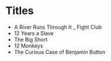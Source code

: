 # Titles

- A River Runs Through It
_ Fight Club
- 12 Years a Slave
- The Big Short
- 12 Monkeys
- The Curious Case of Benjamin Button
